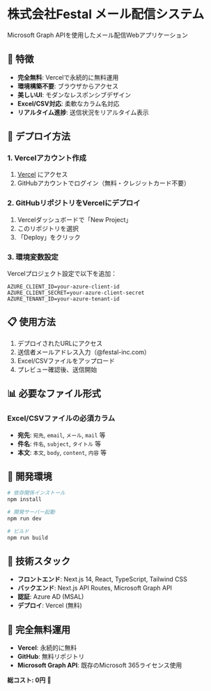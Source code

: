 # 株式会社Festal メール配信システム

Microsoft Graph APIを使用したメール配信Webアプリケーション

## 🌟 特徴

- **完全無料**: Vercelで永続的に無料運用
- **環境構築不要**: ブラウザからアクセス
- **美しいUI**: モダンなレスポンシブデザイン
- **Excel/CSV対応**: 柔軟なカラム名対応
- **リアルタイム進捗**: 送信状況をリアルタイム表示

## 🚀 デプロイ方法

### 1. Vercelアカウント作成
1. [Vercel](https://vercel.com) にアクセス
2. GitHubアカウントでログイン（無料・クレジットカード不要）

### 2. GitHubリポジトリをVercelにデプロイ
1. Vercelダッシュボードで「New Project」
2. このリポジトリを選択
3. 「Deploy」をクリック

### 3. 環境変数設定
Vercelプロジェクト設定で以下を追加：

```
AZURE_CLIENT_ID=your-azure-client-id
AZURE_CLIENT_SECRET=your-azure-client-secret
AZURE_TENANT_ID=your-azure-tenant-id
```

## 📋 使用方法

1. デプロイされたURLにアクセス
2. 送信者メールアドレス入力（@festal-inc.com）
3. Excel/CSVファイルをアップロード
4. プレビュー確認後、送信開始

## 📊 必要なファイル形式

### Excel/CSVファイルの必須カラム
- **宛先**: `宛先`, `email`, `メール`, `mail` 等
- **件名**: `件名`, `subject`, `タイトル` 等  
- **本文**: `本文`, `body`, `content`, `内容` 等

## 🔧 開発環境

```bash
# 依存関係インストール
npm install

# 開発サーバー起動
npm run dev

# ビルド
npm run build
```

## 📝 技術スタック

- **フロントエンド**: Next.js 14, React, TypeScript, Tailwind CSS
- **バックエンド**: Next.js API Routes, Microsoft Graph API
- **認証**: Azure AD (MSAL)
- **デプロイ**: Vercel (無料)

## 🎯 完全無料運用

- **Vercel**: 永続的に無料
- **GitHub**: 無料リポジトリ
- **Microsoft Graph API**: 既存のMicrosoft 365ライセンス使用

**総コスト: 0円** 🎉